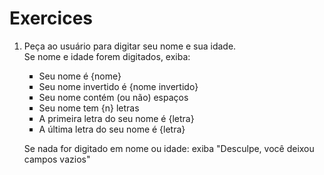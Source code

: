 # Exercices

1.  Peça ao usuário para digitar seu nome e sua idade.
    <br>Se nome e idade forem digitados, exiba:
       <ul style="list-style-type:square">
       <li>Seu nome é {nome}</li>
       <li>Seu nome invertido é {nome invertido}</li>
       <li>Seu nome contém (ou não) espaços</li>
       <li>Seu nome tem {n} letras</li>
       <li>A primeira letra do seu nome é {letra}</li>
       <li>A última letra do seu nome é {letra}</li>
       </ul>

    Se nada for digitado em nome ou idade:
    exiba "Desculpe, você deixou campos vazios"
